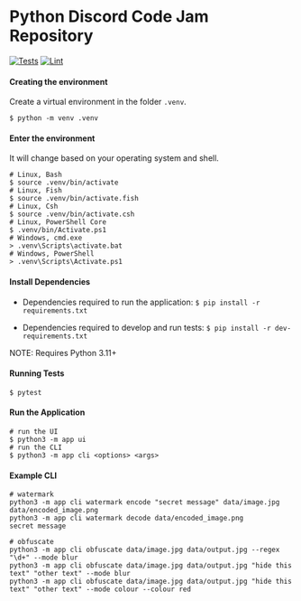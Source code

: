 # Python Discord Code Jam Repository

[![Tests](https://github.com/smileyface12349/itinerant-iterators/actions/workflows/tests.yaml/badge.svg)](https://github.com/smileyface12349/itinerant-iterators/actions/workflows/tests.yaml)
[![Lint](https://github.com/smileyface12349/itinerant-iterators/actions/workflows/lint.yaml/badge.svg)](https://github.com/smileyface12349/itinerant-iterators/actions/workflows/lint.yaml)

#### Creating the environment
Create a virtual environment in the folder `.venv`.
```shell
$ python -m venv .venv
```

#### Enter the environment
It will change based on your operating system and shell.
```shell
# Linux, Bash
$ source .venv/bin/activate
# Linux, Fish
$ source .venv/bin/activate.fish
# Linux, Csh
$ source .venv/bin/activate.csh
# Linux, PowerShell Core
$ .venv/bin/Activate.ps1
# Windows, cmd.exe
> .venv\Scripts\activate.bat
# Windows, PowerShell
> .venv\Scripts\Activate.ps1
```

#### Install Dependencies
- Dependencies required to run the application: `$ pip install -r requirements.txt`

- Dependencies required to develop and run tests: `$ pip install -r dev-requirements.txt`

NOTE: Requires Python 3.11+

#### Running Tests
`$ pytest`

#### Run the Application
```shell
# run the UI
$ python3 -m app ui
# run the CLI
$ python3 -m app cli <options> <args>
```

#### Example CLI
```shell
# watermark
python3 -m app cli watermark encode "secret message" data/image.jpg data/encoded_image.png
python3 -m app cli watermark decode data/encoded_image.png
secret message

# obfuscate
python3 -m app cli obfuscate data/image.jpg data/output.jpg --regex "\d+" --mode blur
python3 -m app cli obfuscate data/image.jpg data/output.jpg "hide this text" "other text" --mode blur
python3 -m app cli obfuscate data/image.jpg data/output.jpg "hide this text" "other text" --mode colour --colour red
```
